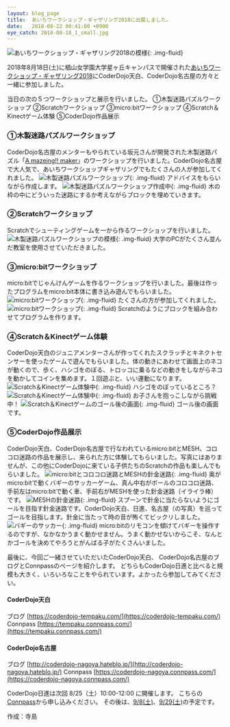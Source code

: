 ```yaml
---
layout: blog_page
title:  あいちワークショップ・ギャザリング2018に出展しました。
date:   2018-08-22 00:41:00 +0900
eye_catch: 2018-08-18_1_small.jpg
---
```

![あいちワークショップ・ギャザリング2018の模様](/assets/img/2018-08-18_1.jpg){: .img-fluid}

2018年8月18日(土)に椙山女学園大学星ヶ丘キャンパスで開催された[あいちワークショップ・ギャザリング2018](http://workshop.ciao.jp/gathering/data/archives/tag/2018/)にCoderDojo天白、CoderDojo名古屋の方々と一緒に参加しました。

当日の次の５つワークショップと展示を行いました。
①木製迷路パズルワークショップ
②Scratchワークショップ
③micro:bitワークショップ
④Scratch＆Kinectゲーム体験
⑤CoderDojo作品展示

### ①木製迷路パズルワークショップ
CoderDojo名古屋のメンターもやられている坂元さんが開発された木製迷路パズル「[A mazeing!! maker](http://amazeingmaker.com/)」のワークショップを行いました。CoderDojo名古屋で大人気で、あいちワークショップギャザリングでもたくさんの人が参加してくれました。
![木製迷路パズルワークショップ](/assets/img/2018-08-18_2.jpg){: .img-fluid}
アドバイスをもらいながら作成します。
![木製迷路パズルワークショップ作成中](/assets/img/2018-08-18_3.jpg){: .img-fluid}
木の枠の中にどういった迷路にするか考えながらブロックを埋めていきます。

### ②Scratchワークショップ
Scratchでシューティングゲームを一から作るワークショップを行いました。
![木製迷路パズルワークショップの模様](/assets/img/2018-08-18_4.jpg){: .img-fluid}
大学のPCがたくさん並んだ教室を使用させていただきました。

### ③micro:bitワークショップ
micro:bitでじゃんけんゲームを作るワークショップを行いました。最後は作ったプログラムをmicro:bit本体に書き込み遊んでもらいました。
![micro:bitワークショップ](/assets/img/2018-08-18_5.jpg){: .img-fluid}
たくさんの方が参加してくれました。
![micro:bitワークショップ](/assets/img/2018-08-18_6.jpg){: .img-fluid}
Scratchのようにブロックを組み合わせてプログラムを作ります。

### ④Scratch＆Kinectゲーム体験
CoderDojo天白のジュニアメンターさんが作ってくれたスクラッチとキネクトセンサーを使ったゲームで遊んでもらいました。体の動きにあわせて画面上のネコが動くので、歩く、ハシゴをのぼる、トロッコに乗るなどの動きをしながらネコを動かしてコインを集めます。１回遊ぶと、いい運動になります。
![Scratch＆Kinectゲーム体験中](/assets/img/2018-08-18_12.jpg){: .img-fluid}
ハシゴをのぼっているところ？
![Scratch＆Kinectゲーム体験中](/assets/img/2018-08-18_7.jpg){: .img-fluid}
お子さんを抱っこしながら挑戦中！
![Scratch＆Kinectゲームのゴール後の画面](/assets/img/2018-08-18_8.jpg){: .img-fluid}
ゴール後の画面です。

### ⑤CoderDojo作品展示
CoderDojo天白、CoderDojo名古屋で行なわれているmicro:bitとMESH、コロコロ迷路の作品を展示し、来られた方に体験してもらいました。写真にはありませんが、この他にCoderDojoに来ている子供たちのScratchの作品も楽しんでもらいました。
![micro:bitとコロコロ迷路とMESHの針金迷路](/assets/img/2018-08-18_10.jpg){: .img-fluid}
奥がmicro:bitで動くバギーのサッカーゲーム、真ん中右がボールのコロコロ迷路、手前左はmicro:bitで動く車、手前右がMESHを使った針金迷路（イライラ棒）です。
![MESHの針金迷路](/assets/img/2018-08-18_9.jpg){: .img-fluid}
スプーンで針金に当たらないようにゴールを目指す針金迷路です。CoderDojo天白、日進、名古屋（の写真）を巡ってゴールを目指します。針金に当たって時の音が怖くてビックリしました。
![バギーのサッカー](/assets/img/2018-08-18_11.jpg){: .img-fluid}
micro:bitのリモコンを傾けてバギーを操作するのですが、なかなかうまく動かせません。うまく動かせないからこそ、なんとかゴールを決めてやろうとがんばる子がたくさんいました。



最後に、今回ご一緒させていただいたCoderDojo天白、 CoderDojo名古屋のブログとConnpassのページを紹介します。 どちらもCoderDojo日進と比べると規模も大きく、いろいろなことをやられています。よかったら参加してみてください。

#### CoderDojo天白
ブログ [https://coderdojo-tempaku.com/](https://coderdojo-tempaku.com/)
Connpass [https://tempaku.connpass.com/](https://tempaku.connpass.com/)

#### CoderDojo名古屋
ブログ [http://coderdojo-nagoya.hateblo.jp/](http://coderdojo-nagoya.hateblo.jp/)
Connpass [https://coderdojo-nagoya.connpass.com/](https://coderdojo-nagoya.connpass.com/)


CoderDojo日進は次回 8/25（土）10:00-12:00 に開催します。
こちらの[Connpass](https://coderdojo-nisshin.connpass.com/event/92853/)から申し込みください。
その後は、[9/8(土)](https://coderdojo-nisshin.connpass.com/event/94575/)、[9/29(土)](https://coderdojo-nisshin.connpass.com/event/94576/)の予定です。


作成：寺島
